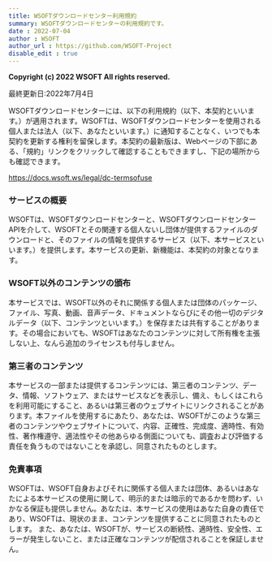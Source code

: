 ```yaml
---
title: WSOFTダウンロードセンター利用規約
summary: WSOFTダウンロードセンターの利用規約です。
date : 2022-07-04
author : WSOFT
author_url : https://github.com/WSOFT-Project
disable_edit : true
---
```

**Copyright (c) 2022 WSOFT All rights reserved.**

最終更新日:2022年7月4日

WSOFTダウンロードセンターには、以下の利用規約（以下、本契約といいます。）が適用されます。WSOFTは、WSOFTダウンロードセンターを使用される個人または法人（以下、あなたといいます。）に通知することなく、いつでも本契約を更新する権利を留保します。本契約の最新版は、Webページの下部にある、「規約」リンクをクリックして確認することもできますし、下記の場所からも確認できます。

https://docs.wsoft.ws/legal/dc-termsofuse

### サービスの概要
WSOFTは、WSOFTダウンロードセンターと、WSOFTダウンロードセンターAPIを介して、WSOFTとその関連する個人ないし団体が提供するファイルのダウンロードと、そのファイルの情報を提供するサービス（以下、本サービスといいます。）を提供します。本サービスの更新、新機能は、本契約の対象となります。

### WSOFT以外のコンテンツの頒布
本サービスでは、WSOFT以外のそれに関係する個人または団体のパッケージ、ファイル、写真、動画、音声データ、ドキュメントならびにその他一切のデジタルデータ（以下、コンテンツといいます。）を保存または共有することがあります。その場合においても、WSOFTはあなたのコンテンツに対して所有権を主張しない上、なんら追加のライセンスも付与しません。

### 第三者のコンテンツ
本サービスの一部または提供するコンテンツには、第三者のコンテンツ、データ、情報、ソフトウェア、またはサービスなどを表示し、備え、もしくはこれらを利用可能にすること、あるいは第三者のウェブサイトにリンクされることがあります。本ファイルを使用するにあたり、あなたは、WSOFTがこのような第三者のコンテンツやウェブサイトについて、内容、正確性、完成度、適時性、有効性、著作権遵守、適法性やその他あらゆる側面についても、調査および評価する責任を負うものではないことを承認し、同意されたものとします。

### 免責事項
WSOFTは、WSOFT自身およびそれに関係する個人または団体、あるいはあなたによる本サービスの使用に関して、明示的または暗示的であるかを問わず、いかなる保証も提供しません。あなたは、本サービスの使用はあなた自身の責任であり、WSOFTは、現状のまま、コンテンツを提供することに同意されたものとします。 また、あなたは、WSOFTが、サービスの断続性、適時性、安全性、エラーが発生しないこと、または正確なコンテンツが配信されることを保証しません。